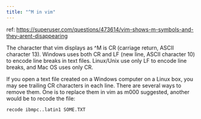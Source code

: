 ```yaml
---
title: "^M in vim"
---
```


ref: https://superuser.com/questions/473614/vim-shows-m-symbols-and-they-arent-disappearing

The character that vim displays as ^M is CR (carriage return, ASCII character 13). Windows uses both CR and LF (new line, ASCII character 10) to encode line breaks in text files. Linux/Unix use only LF to encode line breaks, and Mac OS uses only CR.

If you open a text file created on a Windows computer on a Linux box, you may see trailing CR characters in each line. There are several ways to remove them. One is to replace them in vim as m000 suggested, another would be to recode the file:

`recode ibmpc..latin1 SOME.TXT`